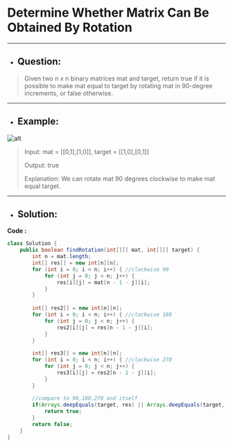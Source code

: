 # Determine Whether Matrix Can Be Obtained By Rotation
--- 
- ## Question:
> Given two n x n binary matrices mat and target, return true if it is possible to make mat equal to target by rotating mat in 90-degree increments, or false otherwise.
---
- ## Example:
![alt](https://assets.leetcode.com/uploads/2021/05/20/grid3.png)
> Input: mat = [[0,1],[1,0]], target = [[1,0],[0,1]]
> 
> Output: true
> 
> Explanation: We can rotate mat 90 degrees clockwise to make mat equal target.
---
- ## Solution:
**Code :**
```java
class Solution {  
    public boolean findRotation(int[][] mat, int[][] target) {
        int n = mat.length;
        int[] res[] = new int[n][n];
        for (int i = 0; i < n; i++) { //clockwise 90
            for (int j = 0; j < n; j++) {
                res[i][j] = mat[n - 1 - j][i];
            }
        }
        
        int[] res2[] = new int[n][n];
        for (int i = 0; i < n; i++) { //clockwise 180
            for (int j = 0; j < n; j++) {
                res2[i][j] = res[n - 1 - j][i];
            }
        }
       
        int[] res3[] = new int[n][n];
        for (int i = 0; i < n; i++) { //clockwise 270
            for (int j = 0; j < n; j++) {
                res3[i][j] = res2[n - 1 - j][i];
            }
        }
        
		//compare to 90,180,270 and itself
        if(Arrays.deepEquals(target, res) || Arrays.deepEquals(target, res2) || Arrays.deepEquals(target, res3) || Arrays.deepEquals(target, mat) ){ 
            return true;
        }
        return false;
    }
}

